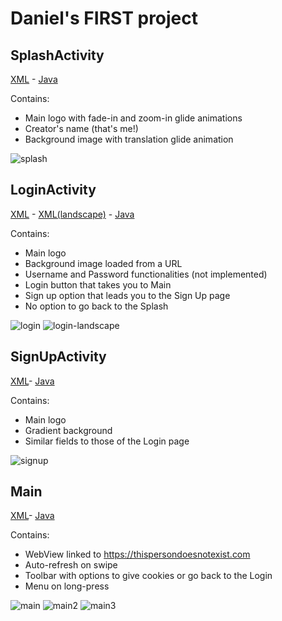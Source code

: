 # Daniel's FIRST project

## SplashActivity
  [XML](https://github.com/Daniel-Mora-Moreno/First/blob/master/app/src/main/res/layout/activity_splash.xml) - [Java](https://github.com/Daniel-Mora-Moreno/First/tree/master/app/src/main/java/com/dmora/first/SplashActivity.java)
  
  Contains:
  * Main logo with fade-in and zoom-in glide animations
  * Creator's name (that's me!)
  * Background image with translation glide animation
  
  ![splash](img/splash.png)
  
## LoginActivity
  [XML](https://github.com/Daniel-Mora-Moreno/First/blob/master/app/src/main/res/layout/activity_login.xml) - [XML(landscape)](https://github.com/Daniel-Mora-Moreno/First/blob/master/app/src/main/res/layout-land/activity_login.xml) - [Java](https://github.com/Daniel-Mora-Moreno/First/tree/master/app/src/main/java/com/dmora/first/LoginActivity.java)
  
  Contains:
  * Main logo
  * Background image loaded from a URL
  * Username and Password functionalities (not implemented)
  * Login button that takes you to Main
  * Sign up option that leads you to the Sign Up page
  * No option to go back to the Splash
  
  ![login](img/login.png)
  ![login-landscape](img/login-landscape.png)

## SignUpActivity
  [XML](https://github.com/Daniel-Mora-Moreno/First/blob/master/app/src/main/res/layout/activity_signup.xml)- [Java](https://github.com/Daniel-Mora-Moreno/First/tree/master/app/src/main/java/com/dmora/first/SignUpActivity.java)

  Contains:
  * Main logo
  * Gradient background
  * Similar fields to those of the Login page

  ![signup](img/signup.png)

## Main
  [XML](https://github.com/Daniel-Mora-Moreno/First/blob/master/app/src/main/res/layout/activity_main.xml)- [Java](https://github.com/Daniel-Mora-Moreno/First/tree/master/app/src/main/java/com/dmora/first/Main.java)

  Contains:
  * WebView linked to https://thispersondoesnotexist.com
  * Auto-refresh on swipe
  * Toolbar with options to give cookies or go back to the Login
  * Menu on long-press
  
  ![main](img/main.png)
  ![main2](img/main_menu.png)
  ![main3](img/main_menu2.png)

